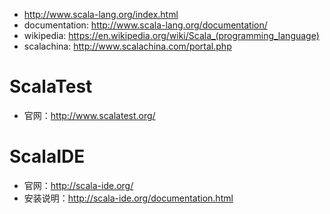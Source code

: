 * http://www.scala-lang.org/index.html
* documentation: http://www.scala-lang.org/documentation/
* wikipedia: https://en.wikipedia.org/wiki/Scala_(programming_language)
* scalachina: http://www.scalachina.com/portal.php

# ScalaTest

* 官网：http://www.scalatest.org/


# ScalaIDE

* 官网：http://scala-ide.org/
* 安装说明：http://scala-ide.org/documentation.html




